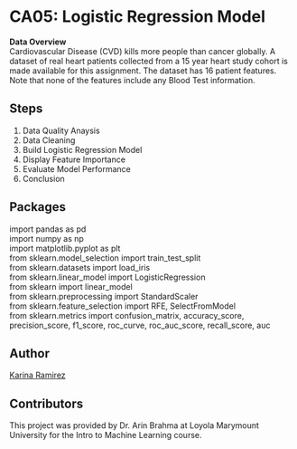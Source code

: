 # CA05: Logistic Regression Model

**Data Overview** <br />
Cardiovascular Disease (CVD) kills more people than cancer globally. A dataset of real heart patients collected from a 15 year heart study cohort is made available for this assignment. The dataset has 16 patient features. Note that none of the features include any Blood Test information. 

## Steps 
1. Data Quality Anaysis 
2. Data Cleaning
3. Build Logistic Regression Model
4. Display Feature Importance
5. Evaluate Model Performance 
6. Conclusion

## Packages 
import pandas as pd <br />
import numpy as np <br />
import matplotlib.pyplot as plt <br />
from sklearn.model_selection import train_test_split <br />
from sklearn.datasets import load_iris <br />
from sklearn.linear_model import LogisticRegression <br />
from sklearn import linear_model <br />
from sklearn.preprocessing import StandardScaler <br />
from sklearn.feature_selection import RFE, SelectFromModel <br />
from sklearn.metrics import confusion_matrix, accuracy_score, precision_score, f1_score, roc_curve, roc_auc_score, recall_score, auc <br />

## Author
[Karina Ramirez](https://github.com/kramire8 )

## Contributors 
This project was provided by Dr. Arin Brahma at Loyola Marymount University for the Intro to Machine Learning course. <br />
